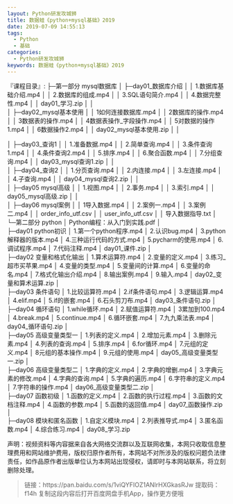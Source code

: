 ```yaml
---
layout: Python研发攻城狮
title: 数据蛙《python+mysql基础》2019
date: 2019-07-09 14:55:13
tags:
  - Python
  - 基础
categories:
  - Python研发攻城狮
keywords: 数据蛙《python+mysql基础》2019
---
```

『课程目录』: 
├─第一部分 mysql数据库
│  ├─day01_数据库介绍
│  │      1.数据库基础介绍.mp4
│  │      2.数据库的组成.mp4
│  │      3.SQL语句简介.mp4
│  │      4.数据完整性.mp4
│  │      day01_学习.zip
│  │      
│  ├─day02_mysql基本使用
│  │      1如何连接数据库.mp4
│  │      2数据库的操作.mp4
│  │      3数据表的操作.mp4
│  │      4数据表操作_字段操作.mp4
│  │      5对数据的操作1.mp4
│  │      6数据操作2.mp4
│  │      day02_mysql基本使用.zip
│  │    
<!-- more -->  
│  ├─day03_查询1
│  │      1.准备数据.mp4
│  │      2.简单查询.mp4
│  │      3.条件查询1.mp4
│  │      4.条件查询2.mp4
│  │      5.排序.mp4
│  │      6.聚合函数.mp4
│  │      7.分组查询.mp4
│  │      day03_mysql查询1.zip
│  │      
│  ├─day04_查询2
│  │      1.分页查询.mp4
│  │      2.内连接.mp4
│  │      3.左连接.mp4
│  │      4.子查询.mp4
│  │      day04_mysql查询2.zip
│  │      
│  ├─day05 mysql高级
│  │      1.视图.mp4
│  │      2.事务.mp4
│  │      3.索引.mp4
│  │      day05_mysql高级.zip
│  │      
│  ├─day06 mysql案例
│  │      1导入数据.mp4
│  │      2.案例一.mp4
│  │      3.案例二.mp4
│  │      order_info_utf.csv
│  │      user_info_utf.csv
│  │      导入数据指导.txt
│                  
└─第二部分 python
    │  Python编程：从入门到实践.pdf
    │  
    ├─day01 python初识
    │      1.第一个python程序.mp4
    │      2.认识bug.mp4
    │      3.python解释器的版本.mp4
    │      4.三种运行代码的方式.mp4
    │      5.pycharm的使用.mp4
    │      6.调试程序.mp4
    │      7.代码注释.mp4
    │      day01_课件.zip
    │      
    ├─day02 变量和格式化输出
    │      1.算术运算符.mp4
    │      2.变量的定义.mp4
    │      3.练习_超市买苹果.mp4
    │      4.变量的类型.mp4
    │      5.变量间的计算.mp4
    │      6.变量的命名.mp4
    │      7.格式化输出介绍.mp4
    │      8.输出案例.mp4
    │      9.输入.mp4
    │      day02_变量和算术运算.zip
    │      
    ├─day03 条件语句
    │      1.比较运算符.mp4
    │      2.if条件语句.mp4
    │      3.逻辑运算.mp4
    │      4.elif.mp4
    │      5.if的嵌套.mp4
    │      6.石头剪刀布.mp4
    │      day03_条件语句.zip
    │      
    ├─day04 循环语句
    │      1.while循环.mp4
    │      2.赋值运算符.mp4
    │      3累加到100.mp4
    │      4.break.mp4
    │      5.continue.mp4
    │      6.循环嵌套.mp4
    │      7.九九乘法表.mp4
    │      day04_循环语句.zip
    │      
    ├─day05 高级变量类型一
    │      1.列表的定义.mp4
    │      2.增加元素.mp4
    │      3.删除元素.mp4
    │      4.列表的查询.mp4
    │      5.排序.mp4
    │      6.for循环.mp4
    │      7.元组的定义.mp4
    │      8元组的基本操作.mp4
    │      9.元组的使用.mp4
    │      day05_高级变量类型一.zip
    │      
    ├─day06 高级变量类型二
    │      1.字典的定义.mp4
    │      2.字典的增删.mp4
    │      3.字典元素的修改.mp4
    │      4.字典的查询.mp4
    │      5.字典的遍历.mp4
    │      6.字符串的定义.mp4
    │      7.字符串的操作.mp4
    │      day06_高级变量类型二.zip
    │      
    ├─day07 函数初级
    │      1.函数的定义.mp4
    │      2.函数的执行过程.mp4
    │      3.函数的文档注释.mp4
    │      4.函数的参数.mp4
    │      5.函数的返回值.mp4
    │      day07_函数操作.zip
    │      
    ├─day08 模块和匿名函数
    │      1.自定义模块.mp4
    │      2.列表推导式.mp4
    │      3.匿名函数.mp4
    │      4.综合练习.mp4
    │      day08_学习.zip
<div class="post-copyright">
    <div class="post-copyright__author">
      <span class="post-copyright-meta">声明：视频资料等内容据来自各大网络交流群以及互联网收集，本网只收取信息整理费用和网站维护费用，版权归原作者所有，本网站不对所涉及的版权问题负法律责任，如作品原作者出版单位认为本网站出现侵权，请即时与本网站联系，将立刻删除处理。 </span>
    </div>
</div>

<blockquote class="blockquote-center">
链接：https://pan.baidu.com/s/1viQYFIOZ1ANlrHXGkasRJw 
提取码：f14h 
复制这段内容后打开百度网盘手机App，操作更方便哦
</blockquote>

